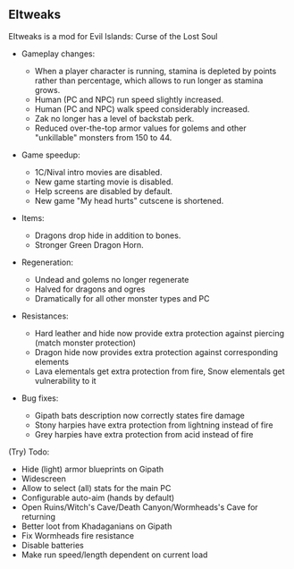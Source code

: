 ## EItweaks

EItweaks is a mod for Evil Islands: Curse of the Lost Soul

- Gameplay changes:
  - When a player character is running, stamina is depleted by points rather than percentage, which allows to run longer as stamina grows.
  - Human (PC and NPC) run speed slightly increased.
  - Human (PC and NPC) walk speed considerably increased.
  - Zak no longer has a level of backstab perk.
  - Reduced over-the-top armor values for golems and other "unkillable" monsters from 150 to 44.

- Game speedup:
  - 1C/Nival intro movies are disabled.
  - New game starting movie is disabled.
  - Help screens are disabled by default.
  - New game "My head hurts" cutscene is shortened.

- Items:
  - Dragons drop hide in addition to bones.
  - Stronger Green Dragon Horn.

- Regeneration:
  - Undead and golems no longer regenerate
  - Halved for dragons and ogres
  - Dramatically for all other monster types and PC

- Resistances:
  - Hard leather and hide now provide extra protection against piercing (match monster protection)
  - Dragon hide now provides extra protection against corresponding elements
  - Lava elementals get extra protection from fire, Snow elementals get vulnerability to it

- Bug fixes:
  - Gipath bats description now correctly states fire damage
  - Stony harpies have extra protection from lightning instead of fire
  - Grey harpies have extra protection from acid instead of fire


(Try) Todo:
- Hide (light) armor blueprints on Gipath
- Widescreen
- Allow to select (all) stats for the main PC
- Configurable auto-aim (hands by default)
- Open Ruins/Witch's Cave/Death Canyon/Wormheads's Cave for returning
- Better loot from Khadaganians on Gipath
- Fix Wormheads fire resistance
- Disable batteries
- Make run speed/length dependent on current load
